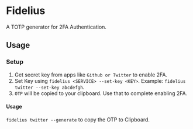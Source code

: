# Fidelius
A TOTP generator for 2FA Authentication.

## Usage

### Setup
1. Get secret key from apps like `Github or Twitter` to enable 2FA.
2. Set Key using `fidelius <SERVICE> --set-key <KEY>`. Example: `fidelius twitter --set-key abcdefgh`.
3. `OTP` will be copied to your clipboard. Use that to complete enabling 2FA.

#### Usage
`fidelius twitter --generate` to copy the OTP to Clipboard.